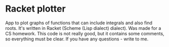 Racket plotter
==============

App to plot graphs of functions that can include integrals and also find roots.
It's written in Racket (Scheme (Lisp dialect) dialect).
Was made for a CS homework.
This code is not really good, but it contains some comments, so everything must be clear.
If you have any questions - write to me.
